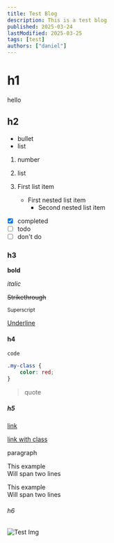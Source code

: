 ```yaml
---
title: Test Blog
description: This is a test blog
published: 2025-03-24
lastModified: 2025-03-25
tags: [test]
authors: ["daniel"]
---
```


# h1
hello

## h2

* bullet
* list

1. number
2. list


1. First list item
    - First nested list item
        - Second nested list item


- [x] completed
- [ ] todo
- [ ] don't do

<!-- This content will not appear in the rendered Markdown -->

### h3

**bold**

*italic*

~~Strikethrough~~

<sup>Superscript</sup>

<ins>Underline</ins>

#### h4

`code`

```css
.my-class {
    color: red;
}
```

> quote

##### h5

[link](/test)

<a href="/test" class="my-class">link with class</a>

<p>paragraph</p>

This example\
Will span two lines

This example<br/>
Will span two lines

###### h6

![Test Img](/images/img.jpg)


